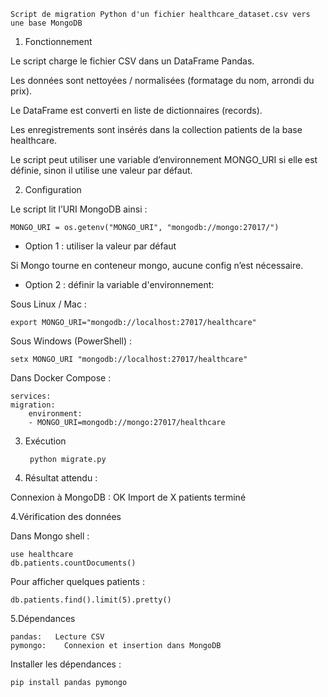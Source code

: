 	Script de migration Python d'un fichier healthcare_dataset.csv vers une base MongoDB


1. Fonctionnement

Le script charge le fichier CSV dans un DataFrame Pandas.

Les données sont nettoyées / normalisées (formatage du nom, arrondi du prix).

Le DataFrame est converti en liste de dictionnaires (records).

Les enregistrements sont insérés dans la collection patients de la base healthcare.

Le script peut utiliser une variable d’environnement MONGO_URI si elle est définie, sinon il utilise une valeur par défaut.

2. Configuration

Le script lit l’URI MongoDB ainsi :

	MONGO_URI = os.getenv("MONGO_URI", "mongodb://mongo:27017/")

- Option 1 : utiliser la valeur par défaut

Si Mongo tourne en conteneur mongo, aucune config n’est nécessaire.

- Option 2 : définir la variable d'environnement:
	
Sous Linux / Mac :

	export MONGO_URI="mongodb://localhost:27017/healthcare"

Sous Windows (PowerShell) :

	setx MONGO_URI "mongodb://localhost:27017/healthcare"

Dans Docker Compose :

	services:
  	migration:
    	environment:
      	- MONGO_URI=mongodb://mongo:27017/healthcare

3. Exécution

		python migrate.py


4. Résultat attendu :

Connexion à MongoDB : OK
Import de X patients terminé 

4.Vérification des données

Dans Mongo shell :

	use healthcare
	db.patients.countDocuments()


Pour afficher quelques patients :

	db.patients.find().limit(5).pretty()

5.Dépendances
	
	pandas:	  Lecture CSV
	pymongo:	Connexion et insertion dans MongoDB

Installer les dépendances :

	pip install pandas pymongo
	
